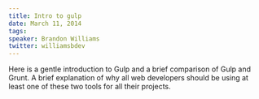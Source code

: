 ```yaml
---
title: Intro to gulp
date: March 11, 2014
tags:
speaker: Brandon Williams
twitter: williamsbdev
---
```




Here is a gentle introduction to Gulp and a brief comparison of Gulp and Grunt. A brief explanation of why all web developers should be using at least one of these two tools for all their projects.


